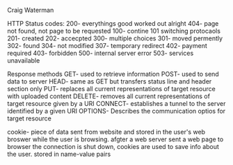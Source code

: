 Craig Waterman

HTTP Status codes:
	200- everythings good worked out alright
	404- page not found, not page to be requested
	100- contine
	101 switching protocaols
	201- created
	202- accecpted
	300- multiple choices
	301- moved permently
	302- found
	304- not modified
	307- temporary redirect
	402- payment required
	403- forbidden
	500- internal server error
	503- services unavailable

Response methods
	GET- used to retrieve information
	POST- used to send data to server
	HEAD- same as GET but transfers status line and header section only
	PUT- replaces all current representations of target resource with uploaded content
	DELETE- removes all current representations of target resource given by a URI
	CONNECT- establishes a tunnel to the server identified by a given URI
	OPTIONS- Describes the communication optios for target resource

cookie- piece of data sent from website and stored in the user's web broswer while the user is browsing. 
afgter a web server sent a web page to browser the connection is shut down, cookies are used to save info about the user.  stored in name-value pairs